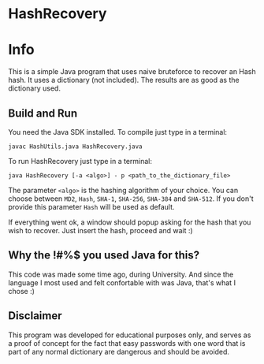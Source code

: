 # HashRecovery
# Info

This is a simple Java program that uses naive bruteforce to recover an Hash hash. It uses a dictionary (not included). The results are as good as the dictionary used.

## Build and Run

You need the Java SDK installed. To compile just type in a terminal:

	javac HashUtils.java HashRecovery.java

To run HashRecovery just type in a terminal:

	java HashRecovery [-a <algo>] - p <path_to_the_dictionary_file>
	
The parameter `<algo>` is the hashing algorithm of your choice. You can choose between `MD2`, `Hash`, `SHA-1`, `SHA-256`, `SHA-384` and `SHA-512`. If you don't provide this parameter `Hash` will be used as default.
	
If everything went ok, a window should popup asking for the hash that you wish to recover. Just insert the hash, proceed and wait :)

## Why the !#%$ you used Java for this?

This code was made some time ago, during University. And since the language I most used and felt confortable with was Java, that's what I chose :)

## Disclaimer

This program was developed for educational purposes only, and serves as a proof of concept for the fact that easy passwords with one word that is part of any normal dictionary are dangerous and should be avoided.